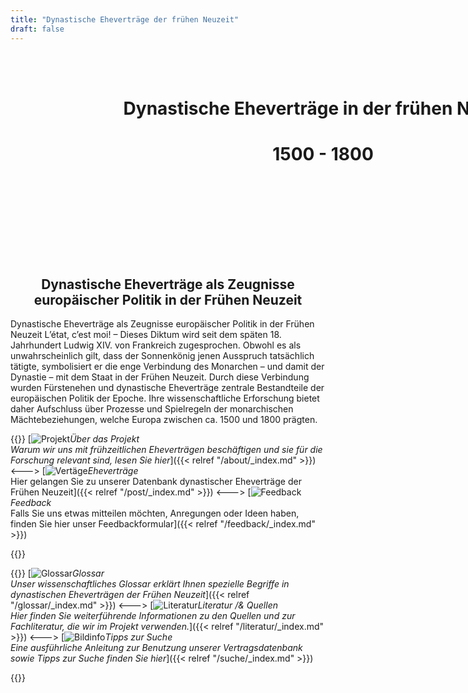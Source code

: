 ```yaml
---
title: "Dynastische Eheverträge der frühen Neuzeit"
draft: false
---
```


<!DOCTYPE html>
<html>
  <head>
    <style>
      h1 {
        text-align: center;
      }
      .image {
        width: 1000px;
        height: 330px;
        margin-bottom: 20px;
        background-image: url('bild2.jpg');
        background-position: center;
        background-size: cover;
        background-repeat: no-repeat;
      }
    </style>
  </head>
  <body>
<div class="image"><br></br><h1> Dynastische Eheverträge in der frühen Neuzeit</h1><h1> 1500 - 1800 </h1></div>
</html>




<div style="text-align:center">

## Dynastische Eheverträge als Zeugnisse europäischer Politik in der Frühen Neuzeit
</div>
Dynastische Eheverträge als Zeugnisse europäischer Politik in der Frühen Neuzeit
L’état, c’est moi! – Dieses Diktum wird seit dem späten 18. Jahrhundert Ludwig XIV. von Frankreich zugesprochen. Obwohl es als unwahrscheinlich gilt, dass der Sonnenkönig jenen Ausspruch tatsächlich tätigte, symbolisiert er die enge Verbindung des Monarchen – und damit der Dynastie – mit dem Staat in der Frühen Neuzeit. Durch diese Verbindung wurden Fürstenehen und dynastische Eheverträge zentrale Bestandteile der europäischen Politik der Epoche. Ihre wissenschaftliche Erforschung bietet daher Aufschluss über Prozesse und Spielregeln der monarchischen Mächtebeziehungen, welche Europa zwischen ca. 1500 und 1800 prägten.

{{<columns>}}
[![](/images/projekt.jpg "Projekt")*Über das Projekt <br> Warum wir uns mit frühzeitlichen Eheverträgen beschäftigen und sie für die Forschung relevant sind, lesen Sie hier*]({{< relref "/about/_index.md" >}})
<---> 
[![](/images/vertraege.jpg "Vertäge")*Eheverträge* <br> Hier gelangen Sie zu unserer Datenbank dynastischer Eheverträge der Frühen Neuzeit]({{< relref "/post/_index.md" >}})
<---> 
[![](/images/feedback.jpg "Feedback")*Feedback* <br>Falls Sie uns etwas mitteilen möchten, Anregungen oder Ideen haben, finden Sie hier unser Feedbackformular]({{< relref "/feedback/_index.md" >}})

{{</columns>}}

{{<columns>}}
[![](/images/glossar.jpg "Glossar")*Glossar <br>Unser wissenschaftliches Glossar erklärt Ihnen spezielle Begriffe in dynastischen Eheverträgen der Frühen Neuzeit*]({{< relref "/glossar/_index.md" >}}) 
<---> 
[![](/images/literatur.jpg "Literatur")*Literatur /& Quellen <br>Hier finden Sie weiterführende Informationen zu den Quellen und zur Fachliteratur, die wir im Projekt verwenden.*]({{< relref "/literatur/_index.md" >}}) 
<---> 
[![Bildinfo](/images/tipps.jpg "Suche")*Tipps zur Suche <br>Eine ausführliche Anleitung zur Benutzung unserer Vertragsdatenbank sowie Tipps zur Suche finden Sie hier*]({{< relref "/suche/_index.md" >}})

{{</columns>}}


